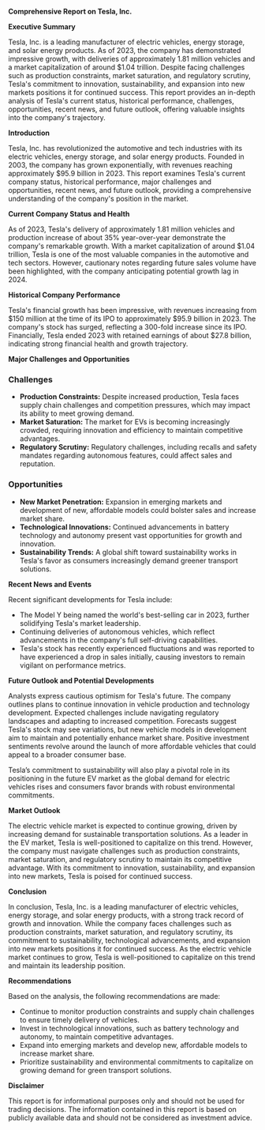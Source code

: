 **Comprehensive Report on Tesla, Inc.**

**Executive Summary**

Tesla, Inc. is a leading manufacturer of electric vehicles, energy storage, and solar energy products. As of 2023, the company has demonstrated impressive growth, with deliveries of approximately 1.81 million vehicles and a market capitalization of around $1.04 trillion. Despite facing challenges such as production constraints, market saturation, and regulatory scrutiny, Tesla's commitment to innovation, sustainability, and expansion into new markets positions it for continued success. This report provides an in-depth analysis of Tesla's current status, historical performance, challenges, opportunities, recent news, and future outlook, offering valuable insights into the company's trajectory.

**Introduction**

Tesla, Inc. has revolutionized the automotive and tech industries with its electric vehicles, energy storage, and solar energy products. Founded in 2003, the company has grown exponentially, with revenues reaching approximately $95.9 billion in 2023. This report examines Tesla's current company status, historical performance, major challenges and opportunities, recent news, and future outlook, providing a comprehensive understanding of the company's position in the market.

**Current Company Status and Health**

As of 2023, Tesla's delivery of approximately 1.81 million vehicles and production increase of about 35% year-over-year demonstrate the company's remarkable growth. With a market capitalization of around $1.04 trillion, Tesla is one of the most valuable companies in the automotive and tech sectors. However, cautionary notes regarding future sales volume have been highlighted, with the company anticipating potential growth lag in 2024.

**Historical Company Performance**

Tesla's financial growth has been impressive, with revenues increasing from $150 million at the time of its IPO to approximately $95.9 billion in 2023. The company's stock has surged, reflecting a 300-fold increase since its IPO. Financially, Tesla ended 2023 with retained earnings of about $27.8 billion, indicating strong financial health and growth trajectory.

**Major Challenges and Opportunities**

### Challenges

* **Production Constraints:** Despite increased production, Tesla faces supply chain challenges and competition pressures, which may impact its ability to meet growing demand.
* **Market Saturation:** The market for EVs is becoming increasingly crowded, requiring innovation and efficiency to maintain competitive advantages.
* **Regulatory Scrutiny:** Regulatory challenges, including recalls and safety mandates regarding autonomous features, could affect sales and reputation.

### Opportunities

* **New Market Penetration:** Expansion in emerging markets and development of new, affordable models could bolster sales and increase market share.
* **Technological Innovations:** Continued advancements in battery technology and autonomy present vast opportunities for growth and innovation.
* **Sustainability Trends:** A global shift toward sustainability works in Tesla's favor as consumers increasingly demand greener transport solutions.

**Recent News and Events**

Recent significant developments for Tesla include:

* The Model Y being named the world's best-selling car in 2023, further solidifying Tesla's market leadership.
* Continuing deliveries of autonomous vehicles, which reflect advancements in the company's full self-driving capabilities.
* Tesla's stock has recently experienced fluctuations and was reported to have experienced a drop in sales initially, causing investors to remain vigilant on performance metrics.

**Future Outlook and Potential Developments**

Analysts express cautious optimism for Tesla's future. The company outlines plans to continue innovation in vehicle production and technology development. Expected challenges include navigating regulatory landscapes and adapting to increased competition. Forecasts suggest Tesla's stock may see variations, but new vehicle models in development aim to maintain and potentially enhance market share. Positive investment sentiments revolve around the launch of more affordable vehicles that could appeal to a broader consumer base.

Tesla’s commitment to sustainability will also play a pivotal role in its positioning in the future EV market as the global demand for electric vehicles rises and consumers favor brands with robust environmental commitments.

**Market Outlook**

The electric vehicle market is expected to continue growing, driven by increasing demand for sustainable transportation solutions. As a leader in the EV market, Tesla is well-positioned to capitalize on this trend. However, the company must navigate challenges such as production constraints, market saturation, and regulatory scrutiny to maintain its competitive advantage. With its commitment to innovation, sustainability, and expansion into new markets, Tesla is poised for continued success.

**Conclusion**

In conclusion, Tesla, Inc. is a leading manufacturer of electric vehicles, energy storage, and solar energy products, with a strong track record of growth and innovation. While the company faces challenges such as production constraints, market saturation, and regulatory scrutiny, its commitment to sustainability, technological advancements, and expansion into new markets positions it for continued success. As the electric vehicle market continues to grow, Tesla is well-positioned to capitalize on this trend and maintain its leadership position.

**Recommendations**

Based on the analysis, the following recommendations are made:

* Continue to monitor production constraints and supply chain challenges to ensure timely delivery of vehicles.
* Invest in technological innovations, such as battery technology and autonomy, to maintain competitive advantages.
* Expand into emerging markets and develop new, affordable models to increase market share.
* Prioritize sustainability and environmental commitments to capitalize on growing demand for green transport solutions.

**Disclaimer**

This report is for informational purposes only and should not be used for trading decisions. The information contained in this report is based on publicly available data and should not be considered as investment advice.